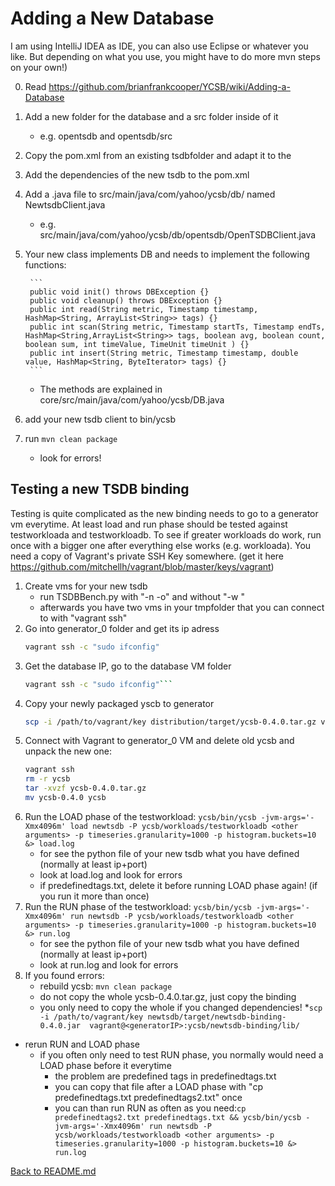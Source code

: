 # Adding a New Database
I am using IntelliJ IDEA as IDE, you can also use Eclipse or whatever you like. But depending on what you use, you might have to do more mvn steps on your own!)

0. Read https://github.com/brianfrankcooper/YCSB/wiki/Adding-a-Database
1. Add a new folder for the database and a src folder inside of it
    * e.g. opentsdb and opentsdb/src
2. Copy the pom.xml from an existing tsdbfolder and adapt it to the
3. Add the dependencies of the new tsdb to the pom.xml
4. Add a .java file to src/main/java/com/yahoo/ycsb/db/ named NewtsdbClient.java
    * e.g. src/main/java/com/yahoo/ycsb/db/opentsdb/OpenTSDBClient.java
5. Your new class implements DB and needs to implement the following functions:

        ```
        public void init() throws DBException {}
        public void cleanup() throws DBException {}
        public int read(String metric, Timestamp timestamp, HashMap<String, ArrayList<String>> tags) {}
        public int scan(String metric, Timestamp startTs, Timestamp endTs, HashMap<String,ArrayList<String>> tags, boolean avg, boolean count, boolean sum, int timeValue, TimeUnit timeUnit ) {}
        public int insert(String metric, Timestamp timestamp, double value, HashMap<String, ByteIterator> tags) {}
        ```
    * The methods are explained in core/src/main/java/com/yahoo/ycsb/DB.java
6. add your new tsdb client to bin/ycsb
7. run `mvn clean package`
    * look for errors!

## Testing a new TSDB binding

Testing is quite complicated as the new binding needs to go to a generator vm everytime.
At least load and run phase should be tested against testworkloada and testworkloadb. To see if greater workloads do work, run once with a bigger one after everything else works (e.g. workloada).
You need a copy of Vagrant's private SSH Key somewhere. (get it here https://github.com/mitchellh/vagrant/blob/master/keys/vagrant)

1. Create vms for your new tsdb
    * run TSDBBench.py with "-n -o" and without "-w <someworkload>"
    * afterwards you have two vms in your tmpfolder that you can connect to with "vagrant ssh"
2. Go into generator_0 folder and get its ip adress
    ```bash
    vagrant ssh -c "sudo ifconfig"
    ```
3. Get the database IP, go to the database VM folder
    ```bash
    vagrant ssh -c "sudo ifconfig"```
4. Copy your newly packaged yscb to generator
    ```bash
    scp -i /path/to/vagrant/key distribution/target/ycsb-0.4.0.tar.gz vagrant@<generatorIP>:
    ```
5. Connect with Vagrant to generator_0 VM and delete old ycsb and unpack the new one:
    ```bash
    vagrant ssh
    rm -r ycsb
    tar -xvzf ycsb-0.4.0.tar.gz
    mv ycsb-0.4.0 ycsb
    ```
6. Run the LOAD phase of the testworkload: `ycsb/bin/ycsb -jvm-args='-Xmx4096m' load newtsdb -P ycsb/workloads/testworkloadb <other arguments> -p timeseries.granularity=1000 -p histogram.buckets=10 &> load.log`
    * for <other arguments> see the python file of your new tsdb what you have defined (normally at least ip+port)
    * look at load.log and look for errors
    * if predefinedtags.txt, delete it before running LOAD phase again! (if you run it more than once)
7. Run the RUN phase of the testworkload:
        `ycsb/bin/ycsb -jvm-args='-Xmx4096m' run newtsdb -P ycsb/workloads/testworkloadb <other arguments> -p timeseries.granularity=1000 -p histogram.buckets=10 &> run.log`
    * for <other arguments> see the python file of your new tsdb what you have defined (normally at least ip+port)
    * look at run.log and look for errors
8. If you found errors:
    * rebuild ycsb: `mvn clean package`
    * do not copy the whole ycsb-0.4.0.tar.gz, just copy the binding
    * you only need to copy the whole if you changed dependencies!
        *`scp -i /path/to/vagrant/key newtsdb/target/newtsdb-binding-0.4.0.jar  vagrant@<generatorIP>:ycsb/newtsdb-binding/lib/`
  * rerun RUN and LOAD phase
    * if you often only need to test RUN phase, you normally would need a LOAD phase before it everytime
       * the problem are predefined tags in predefinedtags.txt
       * you can copy that file after a LOAD phase with "cp predefinedtags.txt predefinedtags2.txt" once
       * you can than run RUN as often as you need:`cp predefinedtags2.txt predefinedtags.txt && ycsb/bin/ycsb -jvm-args='-Xmx4096m' run newtsdb -P ycsb/workloads/testworkloadb <other arguments> -p timeseries.granularity=1000 -p histogram.buckets=10 &> run.log`

[Back to README.md](../../README.md)